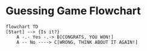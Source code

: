 # Guessing Game Flowchart 
```mermaid
flowchart TD
[Start] --> {Is it?}
    A -.- Yes -.-> B[CONGRATS, YOU WON!]
    A -- No ----> C[WRONG, THINK ABOUT IT AGAIN!]
```
